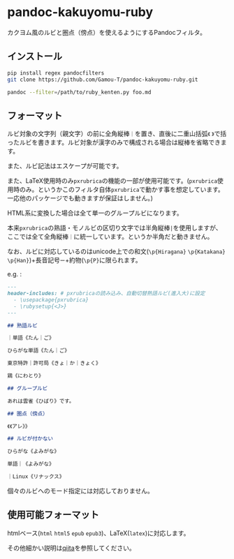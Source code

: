 # pandoc-kakuyomu-ruby

カクヨム風のルビと圏点（傍点）を使えるようにするPandocフィルタ。

## インストール

```sh
pip install regex pandocfilters
git clone https://github.com/Gamou-T/pandoc-kakuyomu-ruby.git
```

```sh
pandoc --filter=/path/to/ruby_kenten.py foo.md
```

## フォーマット

ルビ対象の文字列（親文字）の前に全角縦棒`｜`を置き、直後に二重山括弧`《` `》`で括ったルビを書きます。ルビ対象が漢字のみで構成される場合は縦棒を省略できます。

また、ルビ記法はエスケープが可能です。

また、LaTeX使用時のみ`pxrubrica`の機能の一部が使用可能です。(`pxrubrica`使用時のみ。というかこのフィルタ自体`pxrubrica`で動かす事を想定しています。一応他のパッケージでも動きますが保証はしません。)

HTML系に変換した場合は全て単一のグループルビになります。

本来`pxrubrica`の熟語・モノルビの区切り文字では半角縦棒`|`を使用しますが、ここでは全て全角縦棒`｜`に統一しています。というか半角だと動きません。

なお、ルビに対応しているのはunicode上での和文(`\p{Hiragana}` `\p{Katakana}` `\p{Han}`)+長音記号`ー`+約物(`\p{P}`に限られます。

e.g. :

```markdown
---
header-includes: # pxrubricaの読み込み、自動切替熟語ルビ(進入大)に設定
  - \usepackage{pxrubrica}
  - \rubysetup{<J>}
---

## 熟語ルビ

｜単語《たん｜ご》

ひらがな単語《たん｜ご》

東京特許｜許可局《きょ｜か｜きょく》

鶏《にわとり》

## グループルビ

あれは雲雀《ひばり》です。

## 圏点（傍点）

《《アレ》》

## ルビが付かない

ひらがな《よみがな》

単語｜《よみがな》

｜Linux《リナックス》
```

個々のルビへのモード指定には対応しておりません。

## 使用可能フォーマット

htmlベース(`html` `html5` `epub` `epub3`)、LaTeX(`latex`)に対応します。

その他細かい説明は[qiita](https://qiita.com/Gamou-T/items/efca3fe46ade9779f64b)を参照してください。
